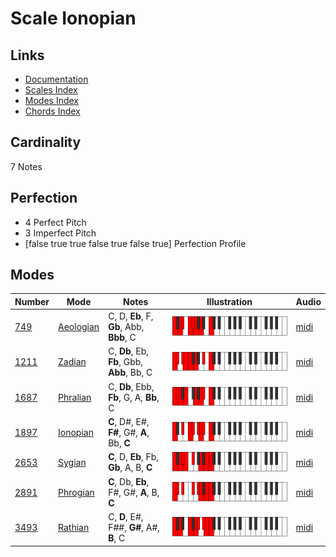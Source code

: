 # Scale Ionopian

## Links

- [Documentation](index.md)
- [Scales Index](Scales.md)
- [Modes Index](Modes.md)
- [Chords Index](Chords.md)

## Cardinality

7 Notes

## Perfection

- 4 Perfect Pitch
- 3 Imperfect Pitch
- [false true true false true false true] Perfection Profile

## Modes

| Number | Mode | Notes | Illustration | Audio |
|--------|------|-------|--------------|-------|
| [749](https://ianring.com/musictheory/scales/749) | [Aeologian](ModeAeologian.md) | C, D, **Eb**, F, **Gb**, Abb, **Bbb**, C | ![CNaturalAeologian](ModeCNaturalAeologian.png) | [midi](https://github.com/edipermadi/music/blob/main/docs/ModeCNaturalAeologian.mid?raw=true) | 
| [1211](https://ianring.com/musictheory/scales/1211) | [Zadian](ModeZadian.md) | C, **Db**, Eb, **Fb**, Gbb, **Abb**, Bb, C | ![CNaturalZadian](ModeCNaturalZadian.png) | [midi](https://github.com/edipermadi/music/blob/main/docs/ModeCNaturalZadian.mid?raw=true) | 
| [1687](https://ianring.com/musictheory/scales/1687) | [Phralian](ModePhralian.md) | C, **Db**, Ebb, **Fb**, G, A, **Bb**, C | ![CNaturalPhralian](ModeCNaturalPhralian.png) | [midi](https://github.com/edipermadi/music/blob/main/docs/ModeCNaturalPhralian.mid?raw=true) | 
| [1897](https://ianring.com/musictheory/scales/1897) | [Ionopian](ModeIonopian.md) | **C**, D#, E#, **F#**, G#, **A**, Bb, **C** | ![CNaturalIonopian](ModeCNaturalIonopian.png) | [midi](https://github.com/edipermadi/music/blob/main/docs/ModeCNaturalIonopian.mid?raw=true) | 
| [2653](https://ianring.com/musictheory/scales/2653) | [Sygian](ModeSygian.md) | **C**, D, **Eb**, Fb, **Gb**, A, B, **C** | ![CNaturalSygian](ModeCNaturalSygian.png) | [midi](https://github.com/edipermadi/music/blob/main/docs/ModeCNaturalSygian.mid?raw=true) | 
| [2891](https://ianring.com/musictheory/scales/2891) | [Phrogian](ModePhrogian.md) | **C**, Db, **Eb**, F#, G#, **A**, B, **C** | ![CNaturalPhrogian](ModeCNaturalPhrogian.png) | [midi](https://github.com/edipermadi/music/blob/main/docs/ModeCNaturalPhrogian.mid?raw=true) | 
| [3493](https://ianring.com/musictheory/scales/3493) | [Rathian](ModeRathian.md) | C, **D**, E#, F##, **G#**, A#, **B**, C | ![CNaturalRathian](ModeCNaturalRathian.png) | [midi](https://github.com/edipermadi/music/blob/main/docs/ModeCNaturalRathian.mid?raw=true) | 
